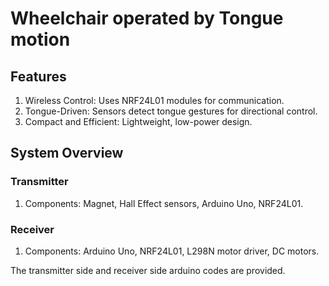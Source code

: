 # Wheelchair operated by Tongue motion

## Features
1. Wireless Control: Uses NRF24L01 modules for communication.
2. Tongue-Driven: Sensors detect tongue gestures for directional control.
3. Compact and Efficient: Lightweight, low-power design.

## System Overview
### Transmitter
1. Components: Magnet, Hall Effect sensors, Arduino Uno, NRF24L01.
### Receiver
1. Components: Arduino Uno, NRF24L01, L298N motor driver, DC motors.

The transmitter side and receiver side arduino codes are provided. 
